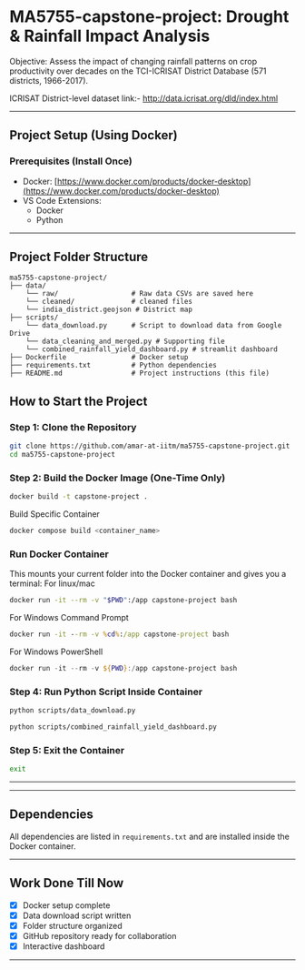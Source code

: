 # MA5755-capstone-project: Drought & Rainfall Impact Analysis
Objective: Assess the impact of changing rainfall patterns on crop productivity over decades on the TCI-ICRISAT District Database (571 districts, 1966-2017).

ICRISAT District-level dataset
link:- http://data.icrisat.org/dld/index.html

---

## Project Setup (Using Docker)

### Prerequisites (Install Once)
- Docker: [https://www.docker.com/products/docker-desktop](https://www.docker.com/products/docker-desktop)
- VS Code Extensions:
  - Docker
  - Python

---
## Project Folder Structure
```
ma5755-capstone-project/
├── data/
    └── raw/                  # Raw data CSVs are saved here
    └── cleaned/              # cleaned files
    └── india_district.geojson # District map
├── scripts/
    └── data_download.py      # Script to download data from Google Drive
    └── data_cleaning_and_merged.py # Supporting file
    └── combined_rainfall_yield_dashboard.py # streamlit dashboard
├── Dockerfile                # Docker setup
├── requirements.txt          # Python dependencies
├── README.md                 # Project instructions (this file)
```

## How to Start the Project 

### Step 1: Clone the Repository
```bash
git clone https://github.com/amar-at-iitm/ma5755-capstone-project.git
cd ma5755-capstone-project
```

### Step 2: Build the Docker Image (One-Time Only)
```bash
docker build -t capstone-project .
```
Build Specific Container
```bash
docker compose build <container_name>
```
### Run Docker Container
This mounts your current folder into the Docker container and gives you a terminal:
For linux/mac
```bash
docker run -it --rm -v "$PWD":/app capstone-project bash
```
For Windows Command Prompt
```cmd
docker run -it --rm -v %cd%:/app capstone-project bash
```
For Windows PowerShell
```powershell
docker run -it --rm -v ${PWD}:/app capstone-project bash
```
### Step 4: Run Python Script Inside Container
```bash
python scripts/data_download.py
```
```bash
python scripts/combined_rainfall_yield_dashboard.py
```

### Step 5: Exit the Container
```bash
exit
```

---


---

## Dependencies
All dependencies are listed in `requirements.txt` and are installed inside the Docker container.

---

## Work Done Till Now
- [x] Docker setup complete
- [x] Data download script written
- [x] Folder structure organized
- [x] GitHub repository ready for collaboration
- [x] Interactive dashboard

---


